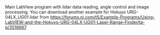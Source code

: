 Main LabView program with lidar data reading, angle control and image processing.
You can download another example for Hokuyo URG-04LX_UG01 lidar from https://forums.ni.com/t5/Example-Programs/Using-LabVIEW-and-the-Hokuyo-URG-04LX-UG01-Laser-Range-Finder/ta-p/3516667
